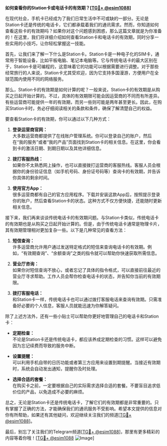 **如何查看你的Station卡或电话卡的有效期？[[TG💪+ @esim1088](https://t.me/s/esim1088)]**

在现代社会，手机卡已经成为了我们日常生活中不可或缺的一部分。无论是Station卡还是传统的电话卡，它们都承载着我们的通讯需求。然而，你知道如何查看这些卡的有效期吗？如果你对这个问题感到困惑，那么这篇文章就是为你准备的！在这里，我们将详细介绍如何查看Station卡和电话卡的有效期，同时分享一些实用的小技巧，让你轻松掌握这一技能。

首先，让我们来了解一下什么是Station卡。Station卡是一种电子化的SIM卡，通常用于智能设备，比如平板电脑、笔记本电脑等。它与传统电话卡的最大区别在于，Station卡是可编程的，这意味着它的功能可以根据需要进行调整。对于那些经常旅行的人来说，Station卡尤其受欢迎，因为它支持多国漫游，方便用户在全球范围内使用不同的网络服务。

那么，Station卡的有效期是如何计算的呢？一般来说，Station卡的有效期是从购买之日起开始计算的。不过，具体的有效期限可能会因运营商的不同而有所差异。有些运营商可能提供一年的有效期，而另一些则可能是两年甚至更长。因此，在购买Station卡时，务必仔细阅读相关的条款和条件，确保了解清楚自己的权益。

要查看Station卡的有效期，你可以通过以下几种方式：

1. **登录运营商官网：**  
   大多数运营商都提供了在线账户管理系统。你可以登录自己的账户，然后在“我的服务”或者“我的产品”页面找到Station卡的相关信息。在这里，你会看到卡的激活日期、到期日期以及其他详细信息。

2. **拨打客服热线：**  
   如果你不太熟悉网上操作，也可以直接拨打运营商的客服热线。客服人员会根据你的身份验证信息（如手机号码、身份证号码等）查询卡的有效期，并告诉你具体的剩余时间。

3. **使用官方App：**  
   很多运营商都有自己的官方应用程序。下载并安装这款App后，按照提示登录你的账户，然后查看Station卡的状态。这种方式不仅方便快捷，还能随时更新相关信息。

接下来，我们再来谈谈传统电话卡的有效期问题。与Station卡类似，传统电话卡的有效期也是从购买之日起开始计算的。但是，由于传统电话卡通常是物理卡片，其有效期管理相对更加复杂一些。以下是几种常见的查看方法：

1. **短信查询：**  
   许多运营商允许用户通过发送特定格式的短信来查询电话卡的有效期。例如，“有效期查询”、“余额查询”之类的指令就可以帮助你快速获取所需信息。

2. **营业厅咨询：**  
   如果你对短信查询不放心，或者忘记了具体的指令格式，可以直接前往最近的营业厅寻求帮助。工作人员会帮你检查电话卡的状态，并告知你当前的有效期限。

3. **拨打客服电话：**  
   和Station卡一样，传统电话卡也可以通过拨打客服电话来查询有效期。只需准备好必要的个人信息，客服人员就能迅速为你解答疑问。

除了上述方法外，还有一些小贴士可以帮助你更好地管理自己的电话卡和Station卡：

- **定期检查：**  
  不论是Station卡还是传统电话卡，都应该养成定期检查的习惯。这样可以避免因为忘记续费而导致的服务中断。

- **设置提醒：**  
  可以利用手机自带的日历功能或者第三方应用来设置到期提醒。当接近有效期时，系统会自动发出通知，提醒你及时处理。

- **选择合适的套餐：**  
  在购买卡之前，一定要根据自己的实际需求选择合适的套餐。不要盲目追求低价位的产品，以免造成不必要的麻烦。

总之，无论是Station卡还是传统电话卡，了解它们的有效期都是非常重要的。只有掌握了正确的方法，才能确保我们的通讯服务不受影响。希望本文提供的信息对你有所帮助，如果还有其他疑问，欢迎继续关注我们的频道[[TG💪+ @esim1088](https://t.me/s/esim1088)]。

最后，别忘了关注我们的Telegram频道[[TG💪+ @esim1088](https://t.me/s/esim1088)]，那里有更多精彩的内容等着你哦！[[TG💪+ @esim1088](https://t.me/s/esim1088) ![Image](https://i.postimg.cc/4NQfJmqS/Snipaste-2025-05-13-00-14-12.png)]